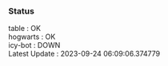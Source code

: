 ### Status


table : OK  
hogwarts : OK  
icy-bot : DOWN  
Latest Update : 2023-09-24 06:09:06.374779
